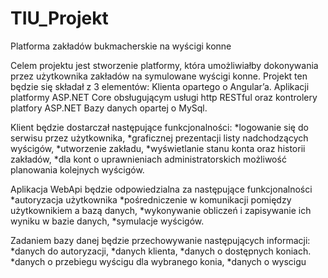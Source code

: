 # TIU_Projekt
Platforma zakładów bukmacherskie na wyścigi konne

Celem projektu jest stworzenie platformy, która umożliwiałby dokonywania przez użytkownika zakładów na symulowane wyścigi konne. Projekt ten będzie się składał z 3 elementów:
	Klienta opartego o Angular’a.
	Aplikacji platformy ASP.NET Core obsługującym usługi http RESTful oraz kontrolery platfory ASP.NET
	Bazy danych opartej o MySql.

Klient będzie dostarczał następujące funkcjonalności:
	*logowanie się do serwisu przez użytkownika,
	*graficznej prezentacji listy nadchodzących wyścigów,
	*utworzenie zakładu,
	*wyświetlanie stanu konta oraz historii zakładów,
	*dla kont o uprawnieniach administratorskich możliwość planowania kolejnych wyścigów.

Aplikacja WebApi będzie odpowiedzialna za następujące funkcjonalności
	*autoryzacja użytkownika
	*pośredniczenie w komunikacji pomiędzy użytkownikiem a bazą danych,
	*wykonywanie obliczeń i zapisywanie ich wyniku w bazie danych,
	*symulacje wyścigów.

Zadaniem bazy danej będzie przechowywanie następujących informacji:
	*danych do autoryzacji,
	*danych klienta,
	*danych o dostępnych koniach.
	*danych o przebiegu wyścigu dla wybranego konia,
	*danych o wyscigu
